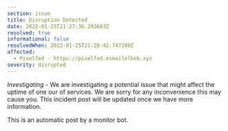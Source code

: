 ```yaml
---
section: issue
title: Disruption Detected
date: 2022-01-25T21:27:36.292683Z
resolved: true
informational: false
resolvedWhen: 2022-01-25T21:28:42.747280Z
affected:
  - Pixelfed - https://pixelfed.esmailelbob.xyz
severity: disrupted
---
```

*Investigating* - We are investigating a potential issue that might affect the uptime of one our of services. We are sorry for any inconvenience this may cause you. This incident post will be updated once we have more information.

This is an automatic post by a monitor bot.
        